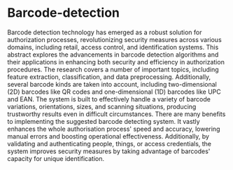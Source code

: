 # Barcode-detection

Barcode detection technology has emerged as a robust solution for authorization processes,
revolutionizing security measures across various domains, including retail, access control,
and identification systems. This abstract explores the advancements in barcode detection
algorithms and their applications in enhancing both security and efficiency in authorization
procedures. The research covers a number of important topics, including feature extraction,
classification, and data preprocessing. Additionally, several barcode kinds are taken into
account, including two-dimensional (2D) barcodes like QR codes and one-dimensional (1D)
barcodes like UPC and EAN. The system is built to effectively handle a variety of barcode
variations, orientations, sizes, and scanning situations, producing trustworthy results even
in difficult circumstances. There are many benefits to implementing the suggested barcode
detecting system. It vastly enhances the whole authorisation process' speed and accuracy,
lowering manual errors and boosting operational effectiveness. Additionally, by validating
and authenticating people, things, or access credentials, the system improves security
measures by taking advantage of barcodes' capacity for unique identification.
